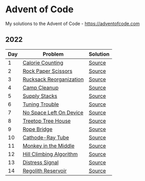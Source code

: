 # Advent of Code
My solutions to the Advent of Code - https://adventofcode.com

## 2022

| Day | Problem | Solution |
| --- | --- | --- |
| 1 | [Calorie Counting](https://adventofcode.com/2022/day/1) | [Source](2022/01/solution_01.py) |
| 2 | [Rock Paper Scissors](https://adventofcode.com/2022/day/2) | [Source](2022/02/solution_02.py) |
| 3 | [Rucksack Reorganization](https://adventofcode.com/2022/day/3) | [Source](2022/03/solution_03.py) |
| 4 | [Camp Cleanup](https://adventofcode.com/2022/day/4) | [Source](2022/04/solution_04.py) |
| 5 | [Supply Stacks](https://adventofcode.com/2022/day/5) | [Source](2022/05/solution_05.py) |
| 6 | [Tuning Trouble](https://adventofcode.com/2022/day/6) | [Source](2022/06/solution_06.py) |
| 7 | [No Space Left On Device](https://adventofcode.com/2022/day/7) | [Source](2022/07/solution_07.py) |
| 8 | [Treetop Tree House](https://adventofcode.com/2022/day/8) | [Source](2022/08/solution_08.py) |
| 9 | [Rope Bridge](https://adventofcode.com/2022/day/9) | [Source](2022/09/solution_09.py) |
| 10 | [Cathode-Ray Tube](https://adventofcode.com/2022/day/10) | [Source](2022/10/solution_10.py) |
| 11 | [Monkey in the Middle](https://adventofcode.com/2022/day/11) | [Source](2022/11/solution_11.py) |
| 12 | [Hill Climbing Algorithm](https://adventofcode.com/2022/day/12) | [Source](2022/12/solution_12.py) |
| 13 | [Distress Signal](https://adventofcode.com/2022/day/13) | [Source](2022/13/solution_13.py) |
| 14 | [Regolith Reservoir](https://adventofcode.com/2022/day/14) | [Source](2022/14/solution_14.py) |